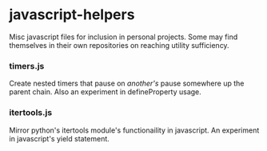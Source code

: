 # javascript-helpers
Misc javascript files for inclusion in personal projects.
Some may find themselves in their own repositories on reaching utility sufficiency.

### timers.js
Create nested timers that pause on _another's_ pause somewhere up the parent chain.  Also an experiment in defineProperty usage.

### itertools.js
Mirror python's itertools module's functionaility in javascript.  An experiment in javascript's yield statement.
